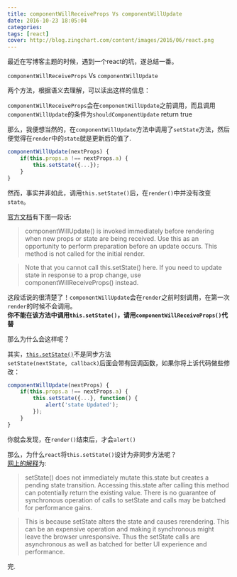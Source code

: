```yaml
---
title: componentWillReceiveProps Vs componentWillUpdate
date: 2016-10-23 18:05:04
categories:
tags: [react]
cover: http://blog.zingchart.com/content/images/2016/06/react.png
---
```


最近在写博客主题的时候，遇到一个react的坑，遂总结一番。

`componentWillReceiveProps` Vs `componentWillUpdate`

两个方法，根据语义去理解，可以读出这样的信息：

`componentWillReceiveProps`会在`componentWillUpdate`之前调用，而且调用`componentWillUpdate`的条件为`shouldComponentUpdate` return true

那么，我便想当然的，在`componentWillUpdate`方法中调用了`setState`方法，然后便觉得在`render`中的`state`就是更新后的值了.

```js
componentWillUpdate(nextProps) {
	if(this.props.a !== nextProps.a) {
		this.setState({...});
	}
}
```

然而，事实并非如此，调用`this.setState()`后，在`render()`中并没有改变`state`。

[官方文档](https://facebook.github.io/react/docs/react-component.html)有下面一段话:

> componentWillUpdate() is invoked immediately before rendering when new props or state are being received. Use this as an opportunity to perform preparation before an update occurs. This method is not called for the initial render.

> Note that you cannot call this.setState() here. If you need to update state in response to a prop change, use componentWillReceiveProps() instead.

这段话说的很清楚了！`componentWillUpdate`会在`render`之前时刻调用，在第一次`render`的时候不会调用。  
**你不能在该方法中调用`this.setState()`，请用`componentWillReceiveProps()`代替**

那么为什么会这样呢？

其实，[`this.setState()`](https://facebook.github.io/react/docs/react-component.html#setstate)不是同步方法  
`setState(nextState, callback)`后面会带有回调函数，如果你将上诉代码做些修改：  
```js
componentWillUpdate(nextProps) {
	if(this.props.a !== nextProps.a) {
		this.setState({...}, function() {
			alert('state Updated');
		});
	}
}
```
你就会发现，在`render()`结束后，才会`alert()`

那么，为什么`react`将`this.setState()`设计为非同步方法呢？  
[网上的解释](http://stackoverflow.com/questions/36085726/setstate-in-reactjs-is-async-or-sync)为:

> setState() does not immediately mutate this.state but creates a pending state transition. Accessing this.state after calling this method can potentially return the existing value. There is no guarantee of synchronous operation of calls to setState and calls may be batched for performance gains.

> This is because setState alters the state and causes rerendering. This can be an expensive operation and making it synchronous might leave the browser unresponsive. 
Thus the setState calls are asynchronous as well as batched for better UI experience and performance.

完.


